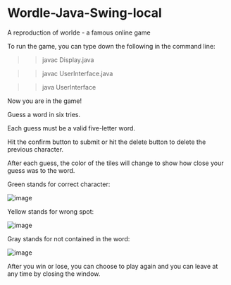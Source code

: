 # Wordle-Java-Swing-local

A reproduction of worlde - a famous online game

To run the game, you can type down the following in the command line:

  >>javac Display.java

  >>javac UserInterface.java

  >>java UserInterface

Now you are in the game!

Guess a word in six tries.

Each guess must be a valid five-letter word.

Hit the confirm button to submit or hit the delete button to delete the previous character.

After each guess, the color of the tiles will change to show how close your guess was to the word.

Green stands for correct character:

![image](https://user-images.githubusercontent.com/77218470/171207693-e106d69e-b93e-4092-bf61-5f0c1b5fc1ac.png)

Yellow stands for wrong spot:

![image](https://user-images.githubusercontent.com/77218470/171207745-4f5bc19a-2bfe-4d81-9e3a-572e450c32e4.png)

Gray stands for not contained in the word:
 
 ![image](https://user-images.githubusercontent.com/77218470/171207763-d059806d-67a7-4045-b28f-14332e3515e6.png)

After you win or lose, you can choose to play again and you can leave at any time by closing the window.
